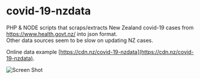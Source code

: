 # covid-19-nzdata
PHP & NODE scripts that scraps/extracts New Zealand covid-19 cases from https://www.health.govt.nz/ into json format.  
Other data sources seem to be slow on updating NZ cases.  
      
Online data example [https://cdn.nz/covid-19-nzdata](https://cdn.nz/covid-19-nzdata). 
      
    
![Screen Shot](http://cdn.nz/screenshot.png)
